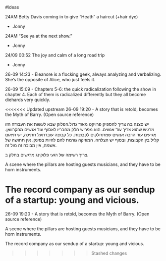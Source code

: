 #ideas 

24AM
Betty Davis coming in to give “Heath” a haircut (+hair dye)
- Jonny

24AM
“See ya at the next show.”
- Jonny

24/09 00:52
The joy and calm of a long road trip 
- Jonny


26-09 14:23 - Eleanore is a flocking geek, always analyzing and verbalizing. She’s the opposite of Alice, who just feels it. 

26-09 15:09 - Chapters 5-6: the quick radicalization following the show in chapter 4. Each of them is radicalized differently but they all become diehards very quickly. 

<<<<<<< Updated upstream
26-09 19:20 - A story that is retold, becomes the Myth of Barry. (Open source reference)


יש סצנה בה צריך להספיק פרויקט מאוד גדול.הפלוק שבא לעשות את העבודה הזו מרגיש שהוא צריך עוד אנשים. הוא מפריש חלק מחבריו לאסוף עוד אנשים מהקרוואן. מגיעים עוד הרבה אנשים שמתחלקים לקבוצות. כל קבוצה עובדתעל חתיכה, יש תיאום קליל בין הקבוצות, ובסוף יש הצלחה. המוזיקה גורמת להם להיות בסינק. אין תחושה של אשמה, אין מבוכה זה מול זה. 


צריך רשימה של רגעי פלוקינג מרגשים בחלק ב. 

A scene where the pillars are hosting guests musicians, and they have to be horn instruments. 

The record company as our sendup of a startup: young and vicious. 
=======
26-09 19:20 - A story that is retold, becomes the Myth of Barry. (Open source reference) 

A scene where the pillars are hosting guests musicians, and they have to be horn instruments. 

The record company as our sendup of a startup: young and vicious. 
>>>>>>> Stashed changes
